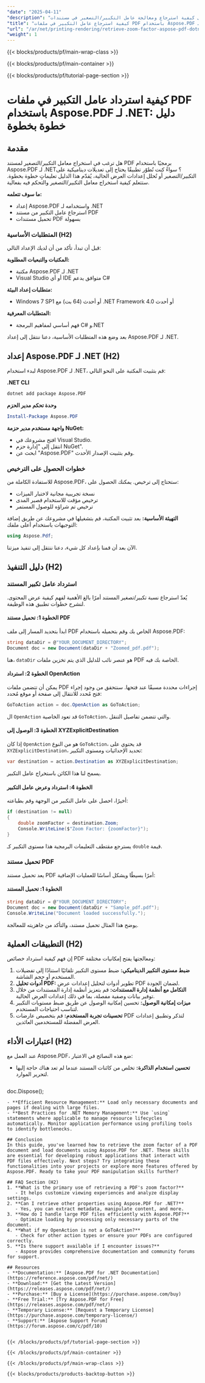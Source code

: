```yaml
---
"date": "2025-04-11"
"description": "تعرّف على كيفية استرجاع ومعالجة عامل التكبير/التصغير في مستندات PDF باستخدام Aspose.PDF لـ .NET. يوفر هذا الدليل تعليماتٍ خطوة بخطوة، وأمثلةً برمجيةً، وأفضل الممارسات."
"title": "كيفية استرجاع عامل التكبير في ملفات PDF باستخدام Aspose.PDF لـ .NET - دليل خطوة بخطوة"
"url": "/ar/net/printing-rendering/retrieve-zoom-factor-aspose-pdf-dotnet/"
"weight": 1
---
```


{{< blocks/products/pf/main-wrap-class >}}

{{< blocks/products/pf/main-container >}}

{{< blocks/products/pf/tutorial-page-section >}}


# كيفية استرداد عامل التكبير في ملفات PDF باستخدام Aspose.PDF لـ .NET: دليل خطوة بخطوة

## مقدمة

هل ترغب في استخراج معامل التكبير/التصغير لمستند PDF برمجيًا باستخدام Aspose.PDF لـ .NET؟ سواءً كنت تُطوّر تطبيقًا يحتاج إلى تعديلات ديناميكية على التكبير/التصغير أو تُحلل إعدادات العرض الحالية، يُقدّم هذا الدليل تعليماتٍ خطوة بخطوة. ستتعلم كيفية استخراج معامل التكبير/التصغير والتحكم فيه بفعالية.

**ما سوف تتعلمه:**
- إعداد Aspose.PDF واستخدامه لـ .NET
- استرجاع عامل التكبير من مستند PDF
- تحميل مستندات PDF بسهولة

### المتطلبات الأساسية (H2)
قبل أن تبدأ، تأكد من أن لديك الإعداد التالي:

**المكتبات والتبعيات المطلوبة:**
- مكتبة Aspose.PDF لـ .NET
- Visual Studio أو أي IDE متوافق يدعم C#

**متطلبات إعداد البيئة:**
- Windows 7 SP1 أو أحدث (64 بت) مع .NET Framework 4.0 أو أحدث

**المتطلبات المعرفية:**
- فهم أساسي لمفاهيم البرمجة C# و.NET

بعد وضع هذه المتطلبات الأساسية، دعنا ننتقل إلى إعداد Aspose.PDF لـ .NET.

## إعداد Aspose.PDF لـ .NET (H2)

لبدء استخدام Aspose.PDF لـ .NET، قم بتثبيت المكتبة على النحو التالي:

**.NET CLI**
```bash
dotnet add package Aspose.PDF
```

**وحدة تحكم مدير الحزم**
```powershell
Install-Package Aspose.PDF
```

**واجهة مستخدم مدير حزمة NuGet:**
- افتح مشروعك في Visual Studio.
- انتقل إلى "إدارة حزم NuGet".
- ابحث عن "Aspose.PDF" وقم بتثبيت الإصدار الأحدث.

### خطوات الحصول على الترخيص
للاستفادة الكاملة من Aspose.PDF، ستحتاج إلى ترخيص. يمكنك الحصول على:
- نسخة تجريبية مجانية لاختبار الميزات
- ترخيص مؤقت للاستخدام قصير المدى
- ترخيص تم شراؤه للوصول المستمر

**التهيئة الأساسية:**
بعد تثبيت المكتبة، قم بتشغيلها في مشروعك عن طريق إضافة التوجيهات باستخدام أعلى ملفك:

```csharp
using Aspose.Pdf;
```

الآن بعد أن قمنا بإعداد كل شيء، دعنا ننتقل إلى تنفيذ ميزتنا.

## دليل التنفيذ (H2)

### استرداد عامل تكبير المستند
يُعدّ استرجاع نسبة تكبير/تصغير المستند أمرًا بالغ الأهمية لفهم كيفية عرض المحتوى. لنشرح خطوات تطبيق هذه الوظيفة.

#### الخطوة 1: تحميل مستند PDF
ابدأ بتحديد المسار إلى ملف PDF الخاص بك وقم بتحميله باستخدام Aspose.PDF:

```csharp
string dataDir = @"YOUR_DOCUMENT_DIRECTORY";
Document doc = new Document(dataDir + "Zoomed_pdf.pdf");
```
هنا، `dataDir` هو عنصر نائب للدليل الذي يتم تخزين ملفات PDF الخاصة بك فيه.

#### الخطوة 2: استرداد OpenAction
يمكن أن تتضمن ملفات PDF إجراءات محددة مسبقًا عند فتحها. سنتحقق من وجود إجراء فتح مُحدد للانتقال إلى صفحة أو موقع مُحدد:

```csharp
GoToAction action = doc.OpenAction as GoToAction;
```
ال `OpenAction` قد تعود الخاصية `GoToAction`، والتي تتضمن تفاصيل التنقل.

#### الخطوة 3: الوصول إلى XYZExplicitDestination
إذا كان `OpenAction` هو من النوع `GoToAction`، قد يحتوي على `XYZExplicitDestination`، تحديد الإحداثيات ومستوى التكبير:

```csharp
var destination = action.Destination as XYZExplicitDestination;
```
يسمح لنا هذا الكائن باستخراج عامل التكبير.

#### الخطوة 4: استرداد وعرض عامل التكبير
أخيرًا، احصل على عامل التكبير من الوجهة وقم بطباعته:

```csharp
if (destination != null)
{
    double zoomFactor = destination.Zoom;
    Console.WriteLine($"Zoom Factor: {zoomFactor}");
}
```
يسترجع مقتطف التعليمات البرمجية هذا مستوى التكبير كـ `double` قيمة.

### تحميل مستند PDF
يعد تحميل مستند PDF أمرًا بسيطًا ويشكل أساسًا للعمليات الإضافية:

#### الخطوة 1: تحميل المستند

```csharp
string dataDir = @"YOUR_DOCUMENT_DIRECTORY";
Document doc = new Document(dataDir + "Sample_pdf.pdf");
Console.WriteLine("Document loaded successfully.");
```
يوضح هذا المثال تحميل مستند، والتأكد من جاهزيته للمعالجة.

## التطبيقات العملية (H2)
إن فهم كيفية استرداد خصائص PDF ومعالجتها يفتح إمكانيات مختلفة:
1. **ضبط مستوى التكبير الديناميكي:** ضبط مستوى التكبير تلقائيًا استنادًا إلى تفضيلات المستخدم أو حجم الشاشة.
2. **أدوات تحليل PDF:** تطوير أدوات لتحليل إعدادات عرض PDF لضمان الجودة.
3. **التكامل مع أنظمة إدارة المستندات:** قم بتعزيز أنظمة إدارة المستندات من خلال توفير بيانات وصفية مفصلة، بما في ذلك إعدادات العرض الحالية.
4. **ميزات إمكانية الوصول:** تحسين إمكانية الوصول عن طريق ضبط مستويات التكبير لتناسب احتياجات المستخدم.
5. **تحسينات تجربة المستخدم:** قم بتخصيص عارضات PDF لتذكر وتطبيق إعدادات العرض المفضلة للمستخدمين العائدين.

## اعتبارات الأداء (H2)
عند العمل مع Aspose.PDF، ضع هذه النصائح في الاعتبار:
- **تحسين استخدام الذاكرة:** تخلص من كائنات المستند عندما لم تعد هناك حاجة إليها لتحرير الموارد.
  ```csharp
doc.Dispose();
```
- **Efficient Resource Management:** Load only necessary documents and pages if dealing with large files.
- **Best Practices for .NET Memory Management:** Use `using` statements where applicable to manage resource lifecycles automatically. Monitor application performance using profiling tools to identify bottlenecks.

## Conclusion
In this guide, you've learned how to retrieve the zoom factor of a PDF document and load documents using Aspose.PDF for .NET. These skills are essential for developing robust applications that interact with PDF files effectively. Next steps? Try integrating these functionalities into your projects or explore more features offered by Aspose.PDF. Ready to take your PDF manipulation skills further?

## FAQ Section (H2)
1. **What is the primary use of retrieving a PDF's zoom factor?**
   - It helps customize viewing experiences and analyze display settings.
2. **Can I retrieve other properties using Aspose.PDF for .NET?**
   - Yes, you can extract metadata, manipulate content, and more.
3. **How do I handle large PDF files efficiently with Aspose.PDF?**
   - Optimize loading by processing only necessary parts of the document.
4. **What if my OpenAction is not a GoToAction?**
   - Check for other action types or ensure your PDFs are configured correctly.
5. **Is there support available if I encounter issues?**
   - Aspose provides comprehensive documentation and community forums for support.

## Resources
- **Documentation:** [Aspose.PDF for .NET Documentation](https://reference.aspose.com/pdf/net/)
- **Download:** [Get the Latest Version](https://releases.aspose.com/pdf/net/)
- **Purchase:** [Buy a License](https://purchase.aspose.com/buy)
- **Free Trial:** [Try Aspose.PDF for Free](https://releases.aspose.com/pdf/net/)
- **Temporary License:** [Request a Temporary License](https://purchase.aspose.com/temporary-license/)
- **Support:** [Aspose Support Forum](https://forum.aspose.com/c/pdf/10)


{{< /blocks/products/pf/tutorial-page-section >}}

{{< /blocks/products/pf/main-container >}}

{{< /blocks/products/pf/main-wrap-class >}}

{{< blocks/products/products-backtop-button >}}